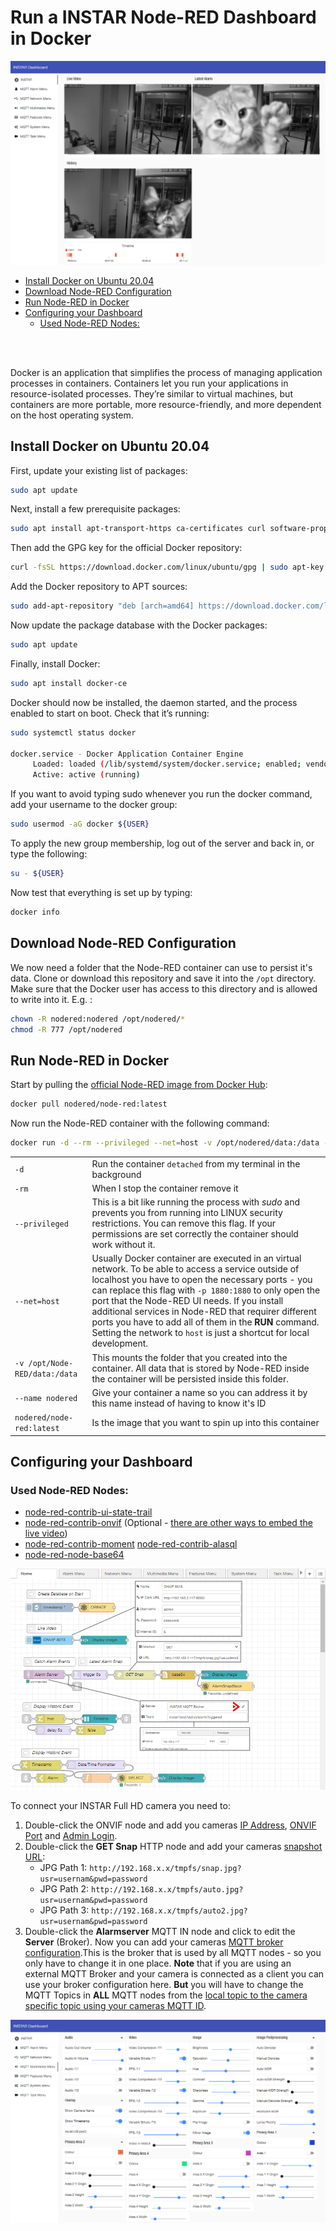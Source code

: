 # Run a INSTAR Node-RED Dashboard in Docker


![Run a INSTAR Node-RED Dashboard in Docker](./INSTAR_Dashboard_Docker_Node-RED_01.png)



<!-- TOC -->

- [Install Docker on Ubuntu 20.04](#install-docker-on-ubuntu-2004)
- [Download Node-RED Configuration](#download-node-red-configuration)
- [Run Node-RED in Docker](#run-node-red-in-docker)
- [Configuring your Dashboard](#configuring-your-dashboard)
    - [Used Node-RED Nodes:](#used-node-red-nodes)

<!-- /TOC -->

<br/><br/>

Docker is an application that simplifies the process of managing application processes in containers. Containers let you run your applications in resource-isolated processes. They’re similar to virtual machines, but containers are more portable, more resource-friendly, and more dependent on the host operating system.


## Install Docker on Ubuntu 20.04

First, update your existing list of packages:

```bash
sudo apt update
```

Next, install a few prerequisite packages:


```bash
sudo apt install apt-transport-https ca-certificates curl software-properties-common
```


Then add the GPG key for the official Docker repository:


```bash
curl -fsSL https://download.docker.com/linux/ubuntu/gpg | sudo apt-key add -
```

Add the Docker repository to APT sources:


```bash
sudo add-apt-repository "deb [arch=amd64] https://download.docker.com/linux/ubuntu focal stable"
```


Now update the package database with the Docker packages:


```bash
sudo apt update
```


Finally, install Docker:


```bash
sudo apt install docker-ce
```

Docker should now be installed, the daemon started, and the process enabled to start on boot. Check that it’s running:


```bash
sudo systemctl status docker

docker.service - Docker Application Container Engine
     Loaded: loaded (/lib/systemd/system/docker.service; enabled; vendor preset: enabled)
     Active: active (running)
```


If you want to avoid typing sudo whenever you run the docker command, add your username to the docker group:


```bash
sudo usermod -aG docker ${USER}
```


To apply the new group membership, log out of the server and back in, or type the following:


```bash
su - ${USER}
```


Now test that everything is set up by typing:


```bash
docker info
```


## Download Node-RED Configuration


We now need a folder that the Node-RED container can use to persist it's data. Clone or download this repository and save it into the `/opt` directory. Make sure that the Docker user has access to this directory and is allowed to write into it. E.g. :


```bash
chown -R nodered:nodered /opt/nodered/*
chmod -R 777 /opt/nodered
```


## Run Node-RED in Docker

Start by pulling the [official Node-RED image from Docker Hub](https://hub.docker.com/r/nodered/node-red):


```bash
docker pull nodered/node-red:latest
```


Now run the Node-RED container with the following command:


```bash
docker run -d --rm --privileged --net=host -v /opt/nodered/data:/data --name nodered nodered/node-red:latest
```

| | |
| -- | -- |
| `-d`  | Run the container `detached` from my terminal in the background |
| `-rm` | When I stop the container remove it |
| `--privileged` | This is a bit like running the process with _sudo_ and prevents you from running into LINUX security restrictions. You can remove this flag. If your permissions are set correctly the container should work without it. |
| `--net=host` | Usually Docker container are executed in an virtual network. To be able to access a service outside of localhost you have to open the necessary ports - you can replace this flag with `-p 1880:1880` to only open the port that the Node-RED UI needs. If you install additional services in Node-RED that requirer different ports you have to add all of them in the __RUN__ command. Setting the network to `host` is just a shortcut for local development. |
| `-v /opt/Node-RED/data:/data` | This mounts the folder that you created into the container. All data that is stored by Node-RED inside the container will be persisted inside this folder. |
| `--name nodered` | Give your container a name so you can address it by this name instead of having to know it's ID |
| `nodered/node-red:latest` | Is the image that you want to spin up into this container |




## Configuring your Dashboard

### Used Node-RED Nodes:

* [node-red-contrib-ui-state-trail](https://flows.nodered.org/node/node-red-contrib-ui-state-trail)
* [node-red-contrib-onvif](https://flows.nodered.org/node/node-red-contrib-onvif) (Optional - [there are other ways to embed the live video](https://wiki.instar.com/Advanced_User/Node-RED_Dashboard_Live_Video/))
* [node-red-contrib-moment](https://flows.nodered.org/node/node-red-contrib-moment)
[node-red-contrib-alasql](https://flows.nodered.org/node/node-red-contrib-alasql)
* [node-red-node-base64](https://flows.nodered.org/node/node-red-node-base64)


![Run a INSTAR Node-RED Dashboard in Docker](./INSTAR_Dashboard_Docker_Node-RED_00.png)


To connect your INSTAR Full HD camera you need to:

1. Double-click the ONVIF node and add you cameras [IP Address](https://wiki.instar.com/Web_User_Interface/1080p_Series/Network/IP_Configuration/), [ONVIF Port](https://wiki.instar.com/Web_User_Interface/1080p_Series/Network/ONVIF/) and [Admin Login](https://wiki.instar.com/Web_User_Interface/1080p_Series/System/User/).
2. Double-click the __GET Snap__ HTTP node and add your cameras [snapshot URL](https://wiki.instar.com/Indoor_Cameras/IN-8015_HD/Video_Streaming/):
     * JPG Path 1: `http://192.168.x.x/tmpfs/snap.jpg?usr=usernam&pwd=password`
     * JPG Path 2: `http://192.168.x.x/tmpfs/auto.jpg?usr=usernam&pwd=password`
     * JPG Path 3: `http://192.168.x.x/tmpfs/auto2.jpg?usr=usernam&pwd=password`
3. Double-click the __Alarmserver__ MQTT IN node and click to edit the __Server__ (Broker). Now you can add your cameras [MQTT broker configuration](https://wiki.instar.com/Advanced_User/INSTAR_MQTT_Broker/Node-RED/).This is the broker that is used by all MQTT nodes - so you only have to change it in one place. __Note__ that if you are using an external MQTT Broker and your camera is connected as a client you can use your broker configuration here. __But__ you will have to change the MQTT Topics in __ALL__ MQTT nodes from the [local topic to the camera specific topic using your cameras MQTT ID](https://wiki.instar.com/Advanced_User/INSTAR_MQTT_Broker/).



![Run a INSTAR Node-RED Dashboard in Docker](./INSTAR_Dashboard_Docker_Node-RED_02.png)